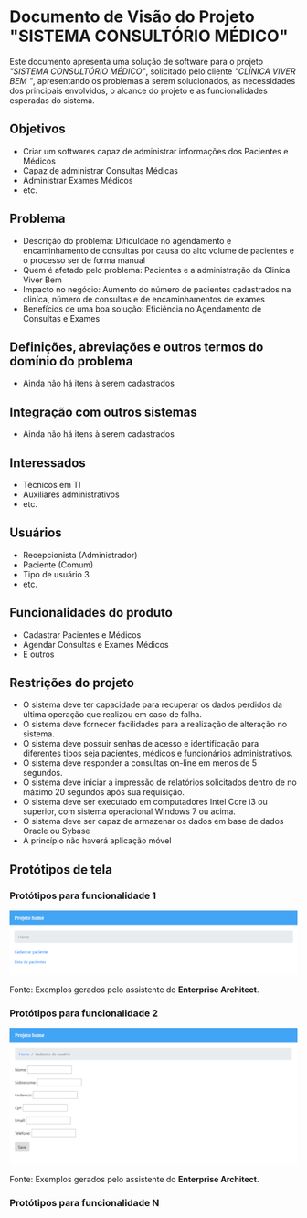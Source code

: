 # Documento de Visão do Projeto "SISTEMA CONSULTÓRIO MÉDICO"

Este documento apresenta uma solução de software para o projeto *"SISTEMA CONSULTÓRIO MÉDICO"*, solicitado pelo cliente *"CLÍNICA VIVER BEM "*, 
apresentando os problemas a serem solucionados, as necessidades dos principais envolvidos, o alcance do projeto e as funcionalidades 
esperadas do sistema.

## Objetivos

* Criar um softwares capaz de administrar informações dos Pacientes e Médicos
* Capaz de administrar Consultas Médicas
* Administrar Exames Médicos
* etc.

## Problema
* Descrição do problema: Dificuldade no agendamento e encaminhamento de consultas por causa do alto volume de pacientes e o processo ser de forma manual
* Quem é afetado pelo problema: Pacientes e a administração da Cliníca Viver Bem
* Impacto no negócio: Aumento do número de pacientes cadastrados na cliníca, número de consultas e de encaminhamentos de exames
* Benefícios de uma boa solução: Eficiência no Agendamento de Consultas e Exames

## Definições, abreviações e outros termos do domínio do problema

* Ainda não há itens à serem cadastrados

## Integração com outros sistemas

* Ainda não há itens à serem cadastrados
 
## Interessados

* Técnicos em TI 
* Auxiliares administrativos
* etc.

## Usuários

* Recepcionista (Administrador)
* Paciente (Comum)
* Tipo de usuário 3
* etc.

## Funcionalidades do produto

* Cadastrar Pacientes e Médicos
* Agendar Consultas e Exames Médicos
* E outros

## Restrições do projeto

*	O sistema deve ter capacidade para recuperar os dados perdidos da última operação que realizou em caso de falha. 
*	O sistema deve fornecer facilidades para a realização de alteração no sistema.
*	O sistema deve possuir senhas de acesso e identificação para diferentes tipos seja pacientes, médicos e funcionários administrativos.  
* O sistema deve responder a consultas on-line em menos de 5 segundos. 
*	O sistema deve iniciar a impressão de relatórios solicitados dentro de no máximo 20 segundos após sua requisição. 
*	O sistema deve ser executado em computadores Intel Core i3 ou superior, com sistema operacional Windows 7 ou acima.
*	O sistema deve ser capaz de armazenar os dados em base de dados Oracle ou Sybase
* A princípio não haverá aplicação móvel

## Protótipos de tela

### Protótipos para funcionalidade 1

![](proto1.png)

Fonte: Exemplos gerados pelo assistente do **Enterprise Architect**.

### Protótipos para funcionalidade 2

![](proto2.png)

Fonte: Exemplos gerados pelo assistente do **Enterprise Architect**.

### Protótipos para funcionalidade N
